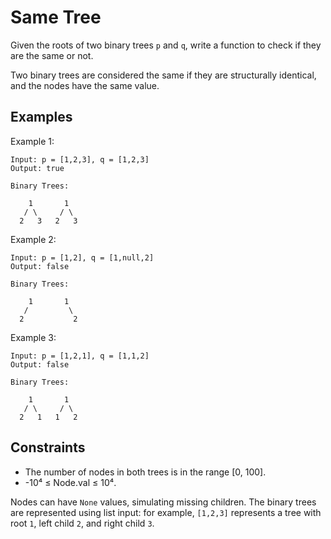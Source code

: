 # Same Tree

Given the roots of two binary trees `p` and `q`, write a function to check if they are the same or not.

Two binary trees are considered the same if they are structurally identical, and the nodes have the same value.

## Examples

Example 1:
```
Input: p = [1,2,3], q = [1,2,3]
Output: true

Binary Trees:

    1       1
   / \     / \
  2   3   2   3
```

Example 2:
```
Input: p = [1,2], q = [1,null,2]
Output: false

Binary Trees:

    1       1
   /         \
  2           2
```

Example 3:
```
Input: p = [1,2,1], q = [1,1,2]
Output: false

Binary Trees:

    1       1
   / \     / \
  2   1   1   2
```

## Constraints

* The number of nodes in both trees is in the range [0, 100].
* -10⁴ ≤ Node.val ≤ 10⁴.

Nodes can have `None` values, simulating missing children. The binary trees are represented using list input: for example, `[1,2,3]` represents a tree with root `1`, left child `2`, and right child `3`.
